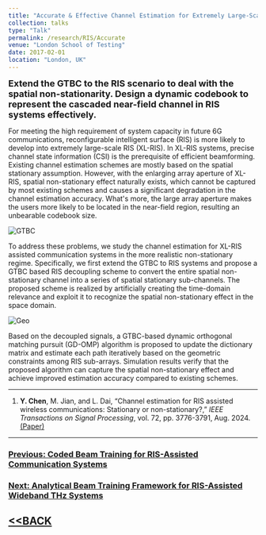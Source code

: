 ```yaml
---
title: "Accurate & Effective Channel Estimation for Extremely Large-Scale RIS"
collection: talks
type: "Talk"
permalink: /research/RIS/Accurate
venue: "London School of Testing"
date: 2017-02-01
location: "London, UK"
---
```


<font size = 4><b>Extend the GTBC to the RIS scenario to deal with the spatial non-stationarity. Design a dynamic codebook to represent the cascaded near-field channel in RIS systems effectively.</b></font>

<p></p>

For meeting the high requirement of system capacity in future 6G communications, reconfigurable intelligent surface (RIS) is more likely to develop into extremely large-scale RIS (XL-RIS). In XL-RIS systems, precise channel state information (CSI) is the prerequisite of efficient beamforming. Existing channel estimation schemes are mostly based on the spatial stationary assumption. However, with the enlarging array aperture of XL-RIS, spatial non-stationary effect naturally exists, which cannot be captured by most existing schemes and causes a significant degradation in the channel estimation accuracy. What's more, the large array aperture makes the users more likely to be located in the near-field region, resulting an unbearable codebook size.

![GTBC](https://hericenes.github.io/yuhaochen.github.io/images/NF-RIS-1.png)

To address these problems, we study the channel estimation for XL-RIS assisted communication systems in the more realistic non-stationary regime. Specifically, we first extend the GTBC to RIS systems and propose a GTBC based RIS decoupling scheme to convert the entire spatial non-stationary channel into a series of spatial stationary sub-channels. The proposed scheme is realized by artificially creating the time-domain relevance and exploit it to recognize the spatial non-stationary effect in the space domain. 

![Geo](https://hericenes.github.io/yuhaochen.github.io/images/NF-RIS-2.png)

Based on the decoupled signals, a GTBC-based dynamic orthogonal matching pursuit (GD-OMP) algorithm is proposed to update the dictionary matrix and estimate each path iteratively based on the geometric constraints among RIS sub-arrays. Simulation results verify that the proposed algorithm can capture the spatial non-stationary effect and achieve improved estimation accuracy compared to existing schemes.

----

1. **Y. Chen**, M. Jian, and L. Dai, “Channel estimation for RIS assisted wireless communications: Stationary or non-stationary?,” *IEEE Transactions on Signal Processing*, vol. 72, pp. 3776-3791, Aug. 2024. [(Paper)](https://hericenes.github.io/yuhaochen.github.io/files/Channel_Estimation_for_RIS_Assisted_Wireless_Communications_Stationary_or_Non-Stationary.pdf) 

----

### [Previous: Coded Beam Training for RIS-Assisted Communication Systems](https://hericenes.github.io/yuhaochen.github.io/research/RIS/CBT-RIS)

### [Next: Analytical Beam Training Framework for RIS-Assisted Wideband THz Systems](https://hericenes.github.io/yuhaochen.github.io/research/RIS/analytical)

## [<<BACK](https://hericenes.github.io/yuhaochen.github.io/research/RIS)